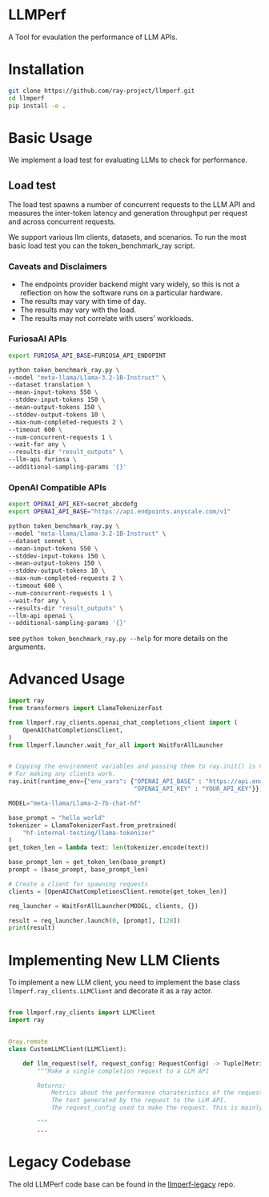 # LLMPerf

A Tool for evaulation the performance of LLM APIs.

# Installation
```bash
git clone https://github.com/ray-project/llmperf.git
cd llmperf
pip install -e .
```

# Basic Usage

We implement a load test for evaluating LLMs to check for performance.

## Load test

The load test spawns a number of concurrent requests to the LLM API and measures the inter-token latency and generation throughput per request and across concurrent requests.

We support various llm clients, datasets, and scenarios. To run the most basic load test you can the token_benchmark_ray script.


### Caveats and Disclaimers

- The endpoints provider backend might vary widely, so this is not a reflection on how the software runs on a particular hardware.
- The results may vary with time of day.
- The results may vary with the load.
- The results may not correlate with users’ workloads.

### FuriosaAI APIs
```bash
export FURIOSA_API_BASE=FURIOSA_API_ENDOPINT

python token_benchmark_ray.py \
--model "meta-llama/Llama-3.2-1B-Instruct" \
--dataset translation \
--mean-input-tokens 550 \
--stddev-input-tokens 150 \
--mean-output-tokens 150 \
--stddev-output-tokens 10 \
--max-num-completed-requests 2 \
--timeout 600 \
--num-concurrent-requests 1 \
--wait-for any \
--results-dir "result_outputs" \
--llm-api furiosa \
--additional-sampling-params '{}'

```

### OpenAI Compatible APIs
```bash
export OPENAI_API_KEY=secret_abcdefg
export OPENAI_API_BASE="https://api.endpoints.anyscale.com/v1"

python token_benchmark_ray.py \
--model "meta-llama/Llama-3.2-1B-Instruct" \
--dataset sonnet \
--mean-input-tokens 550 \
--stddev-input-tokens 150 \
--mean-output-tokens 150 \
--stddev-output-tokens 10 \
--max-num-completed-requests 2 \
--timeout 600 \
--num-concurrent-requests 1 \
--wait-for any \
--results-dir "result_outputs" \
--llm-api openai \
--additional-sampling-params '{}'

```

see `python token_benchmark_ray.py --help` for more details on the arguments.


# Advanced Usage

```python
import ray
from transformers import LlamaTokenizerFast

from llmperf.ray_clients.openai_chat_completions_client import (
    OpenAIChatCompletionsClient,
)
from llmperf.launcher.wait_for_all import WaitForAllLauncher


# Copying the environment variables and passing them to ray.init() is necessary
# For making any clients work.
ray.init(runtime_env={"env_vars": {"OPENAI_API_BASE" : "https://api.endpoints.anyscale.com/v1",
                                   "OPENAI_API_KEY" : "YOUR_API_KEY"}})

MODEL="meta-llama/Llama-2-7b-chat-hf"

base_prompt = "hello_world"
tokenizer = LlamaTokenizerFast.from_pretrained(
    "hf-internal-testing/llama-tokenizer"
)
get_token_len = lambda text: len(tokenizer.encode(text))

base_prompt_len = get_token_len(base_prompt)
prompt = (base_prompt, base_prompt_len)

# Create a client for spawning requests
clients = [OpenAIChatCompletionsClient.remote(get_token_len)]

req_launcher = WaitForAllLauncher(MODEL, clients, {})

result = req_launcher.launch(0, [prompt], [128])
print(result)

```

# Implementing New LLM Clients

To implement a new LLM client, you need to implement the base class `llmperf.ray_clients.LLMClient` and decorate it as a ray actor.

```python

from llmperf.ray_clients import LLMClient
import ray


@ray.remote
class CustomLLMClient(LLMClient):

    def llm_request(self, request_config: RequestConfig) -> Tuple[Metrics, str, RequestConfig]:
        """Make a single completion request to a LLM API

        Returns:
            Metrics about the performance charateristics of the request.
            The text generated by the request to the LLM API.
            The request_config used to make the request. This is mainly for logging purposes.

        """
        ...

```

# Legacy Codebase
The old LLMPerf code base can be found in the [llmperf-legacy](https://github.com/ray-project/llmval-legacy) repo.

